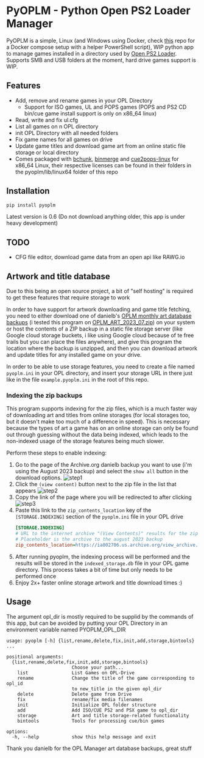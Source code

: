 # PyOPLM - Python Open PS2 Loader Manager
PyOPLM is a simple, Linux (and Windows using Docker, check [this](https://github.com/edisnord/PyOPLM-smb-docker-setup) repo for a Docker compose setup with a helper PowerShell script), WIP python app to manage games installed in a directory used by [Open PS2 Loader](https://github.com/Jay-Jay-OPL/OPL-Daily-Builds). Supports SMB and USB folders at the moment, hard drive games support is WIP.

## Features
 - Add, remove and rename games in your OPL Directory
   - Support for ISO games, UL and POPS games (POPS and PS2 CD bin/cue game install support is only on x86_64 linux)
 - Read, write and fix ul.cfg
 - List all games on n OPL directory
 - init OPL Directory with all needed folders
 - Fix game names for all games on drive
 - Update game titles and download game art from an online static file storage or local directory
 - Comes packaged with [bchunk](https://github.com/extramaster/bchunk), [binmerge](https://github.com/putnam/binmerge) and [cue2pops-linux](https://github.com/tallero/cue2pops-linux) for x86_64 Linux, their respective licenses can be found in their folders in the pyoplm/lib/linux64 folder of this repo

## Installation
```bash
pip install pyoplm
```

Latest version is 0.6 (Do not download anything older, this app is under heavy development)

## TODO
 - CFG file editor, download game data from an open api like RAWG.io


## Artwork and title database

Due to this being an open source project, a bit of "self hosting" is required to get these features that require storage to work

In order to have support for artwork downloading and game title fetching, you need to either download one of danielb's [OPLM monthly art database backups](https://oplmanager.com/site/?backups) (i tested this program on [OPLM_ART_2023_07.zip](https://archive.org/download/OPLM_ART_2023_07/OPLM_ART_2023_07.zip)) on your system or host the contents of a ZIP backup in a static file storage server (like Google cloud storage buckets, i like using Google cloud because of te free trails but you can place the files anywhere), and give this program the location where the backup is unzipped, and then you can download artwork and update titles for any installed game on your drive.

In order to be able to use storage features, you need to create a file named `pyoplm.ini` in your OPL directory, and insert your storage URL in there  just like in the file `example.pyoplm.ini` in the root of this repo.

### Indexing the zip backups

This program supports indexing for the zip files, which is a much faster way of downloading art and titles from online storages (for local storages too, but it doesn't make too much of a difference in speed). This is necessary because the types of art a game has on an online storage can only be found out through guessing without the data being indexed, which leads to the non-indexed usage of the storage features being much slower.

Perform these steps to enable indexing:

1. Go to the page of the Archive.org danielb backup you want to use (i'm using the August 2023 backup) and select the `show all` button in the download options. ![step1](readme_pics/step1.png)
2. Click the `(view content)` button next to the zip file in the list that appears ![step2](readme_pics/step2.png)
3. Copy the link of the page where you will be redirected to after clicking ![step3](readme_pics/step3.png)
4. Paste this link to the `zip_contents_location` key of the `[STORAGE.INDEXING]` section of the `pyoplm.ini` file in your OPL drive
    ```ini
    [STORAGE.INDEXING]
    # URL to the internet archive "(View Contents)" results for the zip backup
    # Placeholder is the archive to the august 2023 backup
    zip_contents_location=https://ia802706.us.archive.org/view_archive.php?archive=/4/items/OPLM_ART_2023_07/OPLM_ART_2023_07.zip
    ```
5. After running pyoplm, the indexing process will be performed and the results will be stored in the `indexed_storage.db` file in your OPL game directory. This process takes a bit of time but only needs to be performed once
6. Enjoy 2x+ faster online storage artwork and title download times :)

## Usage

The argument opl_dir is mostly required to be supplid by the commands of this app, but can be avoided by putting your
OPL Directory in an environment variable named PYOPLM_OPL_DIR

```
usage: pyoplm [-h] {list,rename,delete,fix,init,add,storage,bintools} ...

positional arguments:
  {list,rename,delete,fix,init,add,storage,bintools}
                        Choose your path...
    list                List Games on OPL-Drive
    rename              Change the title of the game corresponding to opl_id
                        to new_title in the given opl_dir
    delete              Delete game from Drive
    fix                 rename/fix media filenames
    init                Initialize OPL folder structure
    add                 Add ISO/CUE PS2 and PSX game to opl_dir
    storage             Art and title storage-related functionality
    bintools            Tools for processing cue/bin games

options:
  -h, --help            show this help message and exit
```

Thank you danielb for the OPL Manager art database backups, great stuff

